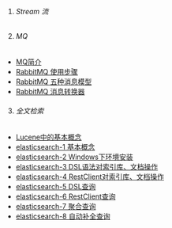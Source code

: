 1. ###### Stream 流

2. ###### MQ
-  [MQ简介][mq]
-  [RabbitMQ 使用步骤][rabbitmq1]
-  [RabbitMQ 五种消息模型][rabbitmq2]
-  [RabbitMQ 消息转换器][rabbitmq3]

 
3. ###### 全文检索
-  [Lucene中的基本概念][lucene]
-  [elasticsearch-1 基本概念][es1]
-  [elasticsearch-2 Windows下环境安装][es2]
-  [elasticsearch-3 DSL语法对索引库、文档操作][es3]
-  [elasticsearch-4 RestClient对索引库、文档操作][es4]
-  [elasticsearch-5 DSL查询][es5]
-  [elasticsearch-6 RestClient查询][es6]
-  [elasticsearch-7 聚合查询][es7]
-  [elasticsearch-8 自动补全查询][es8]













[stream]: https://fgq233.github.io/md/java/stream
[mq]: https://fgq233.github.io/md/java/mq
[rabbitmq1]: https://fgq233.github.io/md/java/rabbitmq1
[rabbitmq2]: https://fgq233.github.io/md/java/rabbitmq2
[rabbitmq3]: https://fgq233.github.io/md/java/rabbitmq3
[lucene]: https://fgq233.github.io/md/java/lucene
[es1]: https://fgq233.github.io/md/java/es1
[es2]: https://fgq233.github.io/md/java/es2
[es3]: https://fgq233.github.io/md/java/es3
[es4]: https://fgq233.github.io/md/java/es4
[es5]: https://fgq233.github.io/md/java/es5
[es6]: https://fgq233.github.io/md/java/es6
[es7]: https://fgq233.github.io/md/java/es7
[es8]: https://fgq233.github.io/md/java/es8
